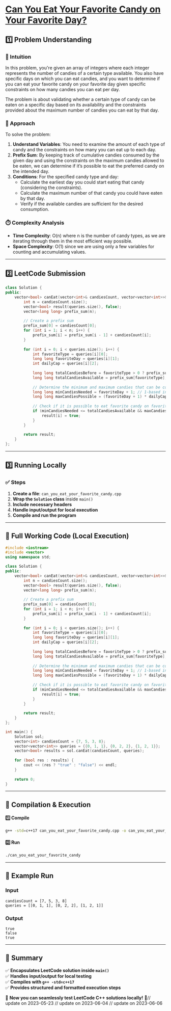 # **[Can You Eat Your Favorite Candy on Your Favorite Day?](https://leetcode.com/problems/can-you-eat-your-favorite-candy-on-your-favorite-day/description/)**  

## **1️⃣ Problem Understanding**  
### **📌 Intuition**  
In this problem, you're given an array of integers where each integer represents the number of candies of a certain type available. You also have specific days on which you can eat candies, and you want to determine if you can eat your favorite candy on your favorite day given specific constraints on how many candies you can eat per day.

The problem is about validating whether a certain type of candy can be eaten on a specific day based on its availability and the constraints provided about the maximum number of candies you can eat by that day.

### **🚀 Approach**  
To solve the problem:
1. **Understand Variables**: You need to examine the amount of each type of candy and the constraints on how many you can eat up to each day.
2. **Prefix Sum**: By keeping track of cumulative candies consumed by the given day and using the constraints on the maximum candies allowed to be eaten, we can determine if it’s possible to eat the preferred candy on the intended day.
3. **Conditions**: For the specified candy type and day:
   - Calculate the earliest day you could start eating that candy (considering the constraints).
   - Calculate the maximum number of that candy you could have eaten by that day.
   - Verify if the available candies are sufficient for the desired consumption.

### **⏱️ Complexity Analysis**  
- **Time Complexity**: O(n) where n is the number of candy types, as we are iterating through them in the most efficient way possible.
- **Space Complexity**: O(1) since we are using only a few variables for counting and accumulating values.

---  

## **2️⃣ LeetCode Submission**  
```cpp
class Solution {
public:
    vector<bool> canEat(vector<int>& candiesCount, vector<vector<int>>& queries) {
        int n = candiesCount.size();
        vector<bool> result(queries.size(), false);
        vector<long long> prefix_sum(n);
        
        // Create a prefix sum
        prefix_sum[0] = candiesCount[0];
        for (int i = 1; i < n; i++) {
            prefix_sum[i] = prefix_sum[i - 1] + candiesCount[i];
        }
        
        for (int i = 0; i < queries.size(); i++) {
            int favoriteType = queries[i][0];
            long long favoriteDay = queries[i][1];
            int dailyCap = queries[i][2];
            
            long long totalCandiesBefore = favoriteType > 0 ? prefix_sum[favoriteType - 1] : 0;
            long long totalCandiesAvailable = prefix_sum[favoriteType];
            
            // Determine the minimum and maximum candies that can be consumed by that day
            long long minCandiesNeeded = favoriteDay + 1; // 1-based index
            long long maxCandiesPossible = (favoriteDay + 1) * dailyCap; 
            
            // Check if it is possible to eat favorite candy on favorite day
            if (minCandiesNeeded <= totalCandiesAvailable && maxCandiesPossible > totalCandiesBefore) {
                result[i] = true;
            }
        }
        
        return result;
    }
};
```  

---  

## **3️⃣ Running Locally**  
### **✅ Steps**  
1. **Create a file**: `can_you_eat_your_favorite_candy.cpp`  
2. **Wrap the `Solution` class** inside `main()`  
3. **Include necessary headers**  
4. **Handle input/output for local execution**  
5. **Compile and run the program**  

---  

## **📝 Full Working Code (Local Execution)**  
```cpp
#include <iostream>
#include <vector>
using namespace std;

class Solution {
public:
    vector<bool> canEat(vector<int>& candiesCount, vector<vector<int>>& queries) {
        int n = candiesCount.size();
        vector<bool> result(queries.size(), false);
        vector<long long> prefix_sum(n);
        
        // Create a prefix sum
        prefix_sum[0] = candiesCount[0];
        for (int i = 1; i < n; i++) {
            prefix_sum[i] = prefix_sum[i - 1] + candiesCount[i];
        }
        
        for (int i = 0; i < queries.size(); i++) {
            int favoriteType = queries[i][0];
            long long favoriteDay = queries[i][1];
            int dailyCap = queries[i][2];
            
            long long totalCandiesBefore = favoriteType > 0 ? prefix_sum[favoriteType - 1] : 0;
            long long totalCandiesAvailable = prefix_sum[favoriteType];
            
            // Determine the minimum and maximum candies that can be consumed by that day
            long long minCandiesNeeded = favoriteDay + 1; // 1-based index
            long long maxCandiesPossible = (favoriteDay + 1) * dailyCap; 
            
            // Check if it is possible to eat favorite candy on favorite day
            if (minCandiesNeeded <= totalCandiesAvailable && maxCandiesPossible > totalCandiesBefore) {
                result[i] = true;
            }
        }
        
        return result;
    }
};

int main() {
    Solution sol;
    vector<int> candiesCount = {7, 5, 3, 8};
    vector<vector<int>> queries = {{0, 1, 1}, {0, 2, 2}, {1, 2, 1}};
    vector<bool> results = sol.canEat(candiesCount, queries);
    
    for (bool res : results) {
        cout << (res ? "true" : "false") << endl;
    }
    
    return 0;
}
```  

---  

## **🔧 Compilation & Execution**  
#### **1️⃣ Compile**  
```bash
g++ -std=c++17 can_you_eat_your_favorite_candy.cpp -o can_you_eat_your_favorite_candy
```  

#### **2️⃣ Run**  
```bash
./can_you_eat_your_favorite_candy
```  

---  

## **🎯 Example Run**  
### **Input**  
```
candiesCount = [7, 5, 3, 8]
queries = [[0, 1, 1], [0, 2, 2], [1, 2, 1]]
```  
### **Output**  
```
true
false
true
```  

---  

## **📌 Summary**  
✅ **Encapsulates LeetCode solution inside `main()`**  
✅ **Handles input/output for local testing**  
✅ **Compiles with `g++ -std=c++17`**  
✅ **Provides structured and formatted execution steps**  

🚀 **Now you can seamlessly test LeetCode C++ solutions locally!** 🚀// update on 2023-05-23
// update on 2023-06-04
// update on 2023-06-06
